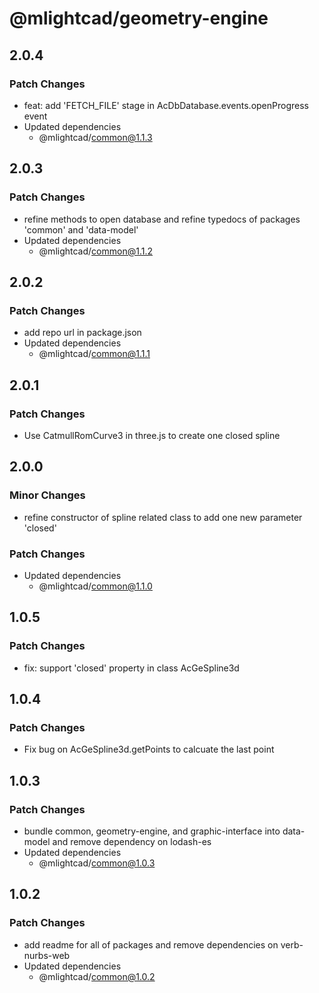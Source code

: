 # @mlightcad/geometry-engine

## 2.0.4

### Patch Changes

- feat: add 'FETCH_FILE' stage in AcDbDatabase.events.openProgress event
- Updated dependencies
  - @mlightcad/common@1.1.3

## 2.0.3

### Patch Changes

- refine methods to open database and refine typedocs of packages 'common' and 'data-model'
- Updated dependencies
  - @mlightcad/common@1.1.2

## 2.0.2

### Patch Changes

- add repo url in package.json
- Updated dependencies
  - @mlightcad/common@1.1.1

## 2.0.1

### Patch Changes

- Use CatmullRomCurve3 in three.js to create one closed spline

## 2.0.0

### Minor Changes

- refine constructor of spline related class to add one new parameter 'closed'

### Patch Changes

- Updated dependencies
  - @mlightcad/common@1.1.0

## 1.0.5

### Patch Changes

- fix: support 'closed' property in class AcGeSpline3d

## 1.0.4

### Patch Changes

- Fix bug on AcGeSpline3d.getPoints to calcuate the last point

## 1.0.3

### Patch Changes

- bundle common, geometry-engine, and graphic-interface into data-model and remove dependency on lodash-es
- Updated dependencies
  - @mlightcad/common@1.0.3

## 1.0.2

### Patch Changes

- add readme for all of packages and remove dependencies on verb-nurbs-web
- Updated dependencies
  - @mlightcad/common@1.0.2
